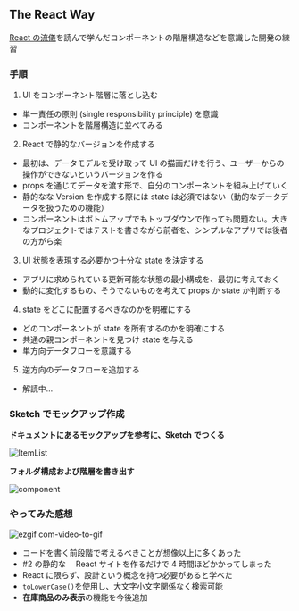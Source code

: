 ## The React Way

[React の流儀](https://ja.reactjs.org/docs/thinking-in-react.html)を読んで学んだコンポーネントの階層構造などを意識した開発の練習

### 手順

1.  UI をコンポーネント階層に落とし込む

- 単一責任の原則 (single responsibility principle) を意識
- コンポーネントを階層構造に並べてみる

2.  React で静的なバージョンを作成する

- 最初は、データモデルを受け取って UI の描画だけを行う、ユーザーからの操作ができないというバージョンを作る
- props を通じてデータを渡す形で、自分のコンポーネントを組み上げていく
- 静的なな Version を作成する際には state は必須ではない（動的なデータデータを扱うための機能）
- コンポーネントはボトムアップでもトップダウンで作っても問題ない。大きなプロジェクトではテストを書きながら前者を、シンプルなアプリでは後者の方がら楽

3.  UI 状態を表現する必要かつ十分な state を決定する

- アプリに求められている更新可能な状態の最小構成を、最初に考えておく
- 動的に変化するもの、そうでないものを考えて props か state か判断する

4.  state をどこに配置するべきなのかを明確にする

- どのコンポーネントが state を所有するのかを明確にする
- 共通の親コンポーネントを見つけ state を与える
- 単方向データフローを意識する

5.  逆方向のデータフローを追加する

- 解読中...

### Sketch でモックアップ作成

**ドキュメントにあるモックアップを参考に、Sketch でつくる**

![ItemList](https://user-images.githubusercontent.com/10560950/61163395-a4a4c180-a548-11e9-9774-a7471ef1c0f0.png)

**フォルダ構成および階層を書き出す**

![component](https://user-images.githubusercontent.com/10560950/61163441-f77e7900-a548-11e9-8b91-97408010c949.jpeg)

### やってみた感想

![ezgif com-video-to-gif](https://user-images.githubusercontent.com/10560950/61167550-d5eab500-a57b-11e9-9843-a3d72a609507.gif)

- コードを書く前段階で考えるべきことが想像以上に多くあった
- #2 の静的な　 React サイトを作るだけで 4 時間ほどかかってしまった
- React に限らず、設計という概念を持つ必要があると学べた
- `toLowerCase()`を使用し、大文字小文字関係なく検索可能
- **在庫商品のみ表示**の機能を今後追加
